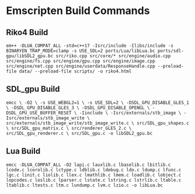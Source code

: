 # Emscripten Build Commands

## Riko4 Build
    em++ -DLUA_COMPAT_ALL -std=c++17 -Isrc/include -Ilibs/include -s BINARYEN_TRAP_MODE=clamp -s USE_SDL=2 ports/Lua/libLua.bc ports/sdl-gpu/libSDL2_gpu.bc src/riko.cpp src/core/* src/engine/audio.cpp src/engine/fs.cpp src/engine/gpu.cpp src/engine/image.cpp src/engine/net.cpp src/engine/userdata/ResponseHandle.cpp --preload-file data/ --preload-file scripts/ -o riko4.html

## SDL_gpu Build
    emcc \ -O2 \ -s USE_WEBGL2=1 \ -s USE_SDL=2 \ -DSDL_GPU_DISABLE_GLES_1 \ -DSDL_GPU_DISABLE_GLES_3 \ -DSDL_GPU_DISABLE_OPENGL \ -DSDL_GPU_USE_BUFFER_RESET \ -Iinclude \ -Isrc/externals/stb_image \ -Isrc/externals/stb_image_write \ src/externals/stb_image_write/stb_image_write.c \ src/SDL_gpu_shapes.c \ src/SDL_gpu_matrix.c \ src/renderer_GLES_2.c \ src/SDL_gpu_renderer.c \ src/SDL_gpu.c -o libSDL2_gpu.bc

## Lua Build
    emcc -DLUA_COMPAT_ALL -O2 lapi.c lauxlib.c lbaselib.c lbitlib.c lcode.c lcorolib.c lctype.c ldblib.c ldebug.c ldo.c ldump.c lfunc.c lgc.c linit.c liolib.c llex.c lmathlib.c lmem.c loadlib.c lobject.c lopcodes.c loslib.c lparser.c lstate.c lstring.c lstrlib.c ltable.c ltablib.c ltests.c ltm.c lundump.c lvm.c lzio.c -o libLua.bc
